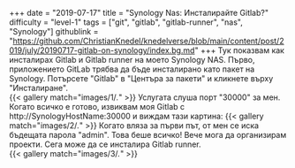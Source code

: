 +++
date = "2019-07-17"
title = "Synology Nas: Инсталирайте Gitlab?"
difficulty = "level-1"
tags = ["git", "gitlab", "gitlab-runner", "nas", "Synology"]
githublink = "https://github.com/ChristianKnedel/knedelverse/blob/main/content/post/2019/july/20190717-gitlab-on-synology/index.bg.md"
+++
Тук показвам как инсталирах Gitlab и Gitlab runner на моето Synology NAS. Първо, приложението GitLab трябва да бъде инсталирано като пакет на Synology. Потърсете "Gitlab" в "Центъра за пакети" и кликнете върху "Инсталиране".   
{{< gallery match="images/1/*.*" >}}
Услугата слуша порт "30000" за мен. Когато всичко е готово, извиквам моя Gitlab с http://SynologyHostName:30000 и виждам тази картина:
{{< gallery match="images/2/*.*" >}}
Когато вляза за първи път, от мен се иска бъдещата парола "admin". Това беше всичко! Вече мога да организирам проекти. Сега може да се инсталира Gitlab runner.  
{{< gallery match="images/3/*.*" >}}

